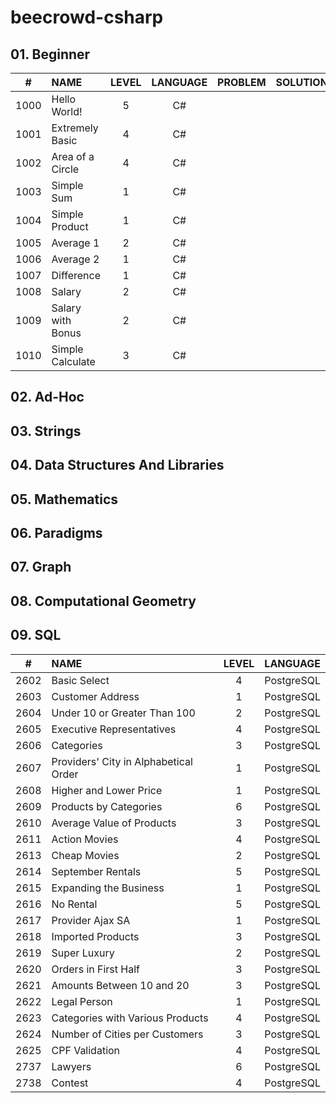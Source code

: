 # beecrowd-csharp

## 01. Beginner

| #    | NAME               | LEVEL | LANGUAGE | PROBLEM | SOLUTION |
|:----:|:-------------------|:-----:|:--------:|:--------|:---------|
| 1000 | Hello World!       | 5     | C#       |         |          |
| 1001 | Extremely Basic    | 4     | C#       |         |          |
| 1002 | Area of a Circle   | 4     | C#       |         |          |
| 1003 | Simple Sum         | 1     | C#       |         |          |
| 1004 | Simple Product     | 1     | C#       |         |          |
| 1005 | Average 1          | 2     | C#       |         |          |
| 1006 | Average 2          | 1     | C#       |         |          |
| 1007 | Difference         | 1     | C#       |         |          |
| 1008 | Salary             | 2     | C#       |         |          |
| 1009 | Salary with Bonus  | 2     | C#       |         |          |
| 1010 | Simple Calculate   | 3     | C#       |         |          |

## 02. Ad-Hoc

## 03. Strings

## 04. Data Structures And Libraries

## 05. Mathematics

## 06. Paradigms

## 07. Graph

## 08. Computational Geometry

## 09. SQL

| #    | NAME                                  | LEVEL | LANGUAGE   |
|:----:|:--------------------------------------|:-----:|:----------:|
| 2602 | Basic Select                          | 4     | PostgreSQL |
| 2603 | Customer Address                      | 1     | PostgreSQL |
| 2604 | Under 10 or Greater Than 100          | 2     | PostgreSQL |
| 2605 | Executive Representatives             | 4     | PostgreSQL |
| 2606 | Categories                            | 3     | PostgreSQL |
| 2607 | Providers' City in Alphabetical Order | 1     | PostgreSQL |
| 2608 | Higher and Lower Price                | 1     | PostgreSQL |
| 2609 | Products by Categories                | 6     | PostgreSQL |
| 2610 | Average Value of Products             | 3     | PostgreSQL |
| 2611 | Action Movies                         | 4     | PostgreSQL |
| 2613 | Cheap Movies                          | 2     | PostgreSQL |
| 2614 | September Rentals                     | 5     | PostgreSQL |
| 2615 | Expanding the Business                | 1     | PostgreSQL |
| 2616 | No Rental                             | 5     | PostgreSQL |
| 2617 | Provider Ajax SA                      | 1     | PostgreSQL |           
| 2618 | Imported Products                     | 3     | PostgreSQL |
| 2619 | Super Luxury		                   | 2     | PostgreSQL |
| 2620 | Orders in First Half                  | 3     | PostgreSQL |
| 2621 | Amounts Between 10 and 20		       | 3     | PostgreSQL |
| 2622 | Legal Person		                   | 1     | PostgreSQL |
| 2623 | Categories with Various Products	   | 4     | PostgreSQL |
| 2624 | Number of Cities per Customers		   | 3     | PostgreSQL |
| 2625 | CPF Validation	                       | 4     | PostgreSQL |
| 2737 | Lawyers                               | 6     | PostgreSQL |
| 2738 | Contest                               | 4     | PostgreSQL |